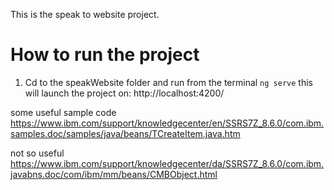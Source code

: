 This is the speak to website project.


# How to run the project

1. Cd to the speakWebsite folder and run from the terminal ``` ng serve ``` this will launch the project on: http://localhost:4200/

some useful sample code
https://www.ibm.com/support/knowledgecenter/en/SSRS7Z_8.6.0/com.ibm.samples.doc/samples/java/beans/TCreateItem.java.htm

not so useful
https://www.ibm.com/support/knowledgecenter/da/SSRS7Z_8.6.0/com.ibm.javabns.doc/com/ibm/mm/beans/CMBObject.html






